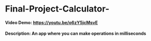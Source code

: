# Final-Project-Calculator-
#### Video Demo:  https://youtu.be/o6zY5jcMsvE
#### Description: An app where you can make operations in milliseconds



